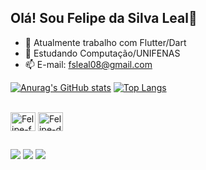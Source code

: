 ## Olá! Sou Felipe da Silva Leal👋


- 🔭 Atualmente trabalho com Flutter/Dart
- 🌱 Estudando Computação/UNIFENAS
- 📫 E-mail: fsleal08@gmail.com

[![Anurag's GitHub stats](https://github-readme-stats.vercel.app/api?username=felipeleal27&show_icons=true&theme=radical)]([https://github.com/anuraghazra/github-readme-stats](https://github.com/felipeleal27))
[![Top Langs](https://github-readme-stats.vercel.app/api/top-langs/?username=felipeleal27&layout=compact&theme=radical)](https://github.com/anuraghazra/github-readme-stats)

<div style="display: inline_block"><br>
  <img align="center" alt="Felipe-f" height="30" width="40" src="https://cdn.jsdelivr.net/gh/devicons/devicon@latest/icons/flutter/flutter-original.svg">
  <img align="center" alt="Felipe-d" height="30" width="40" src="https://cdn.jsdelivr.net/gh/devicons/devicon@latest/icons/dart/dart-original.svg">
</div>

  
  ##
 
<div> 
  <a href="https://www.instagram.com/felipeleal027/" target="_blank"><img src="https://img.shields.io/badge/-Instagram-%23E4405F?style=for-the-badge&logo=instagram&logoColor=white" target="_blank"></a>
  <a href = "mailto:fsleal08@gmail.com"><img src="https://img.shields.io/badge/-Gmail-%23333?style=for-the-badge&logo=gmail&logoColor=white" target="_blank"></a>
  <a href="https://www.linkedin.com/in/felipe-da-silva-leal-89597a219/" target="_blank"><img src="https://img.shields.io/badge/-LinkedIn-%230077B5?style=for-the-badge&logo=linkedin&logoColor=white" target="_blank"></a> 
  
</div>
